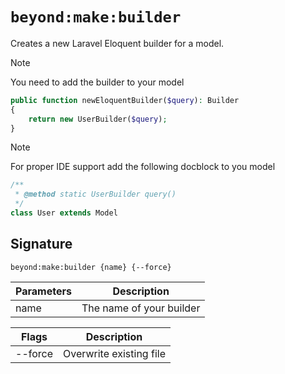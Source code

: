 # `beyond:make:builder`
Creates a new Laravel Eloquent builder for a model.

> [!NOTE]
> You need to add the builder to your model
> ```php
> public function newEloquentBuilder($query): Builder
> {
>     return new UserBuilder($query);
> }
> ```

> [!NOTE]
> For proper IDE support add the following docblock to you model
> ```php
> /**
>  * @method static UserBuilder query()
>  */
> class User extends Model
> ```

## Signature
`beyond:make:builder {name} {--force}`

| Parameters | Description              |
|------------|--------------------------|
| name       | The name of your builder |

| Flags   | Description             |
|---------|-------------------------|
| --force | Overwrite existing file |
